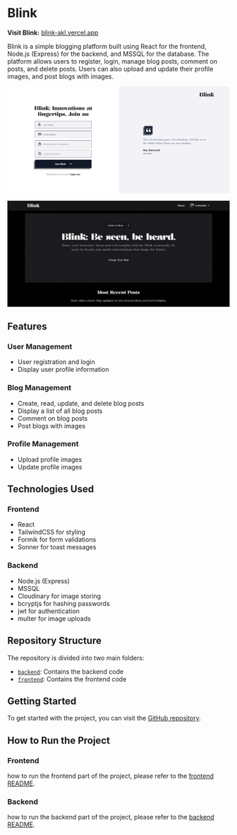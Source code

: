 # Blink
**Visit Blink:** [blink-akl.vercel.app](https://blink-akl.vercel.app/)

Blink is a simple blogging platform built using React for the frontend, Node.js (Express) for the backend, and MSSQL for the database. The platform allows users to register, login, manage blog posts, comment on posts, and delete posts. Users can also upload and update their profile images, and post blogs with images.

![](https://raw.githubusercontent.com/arshadakl/assets/main/BLINK3.png?raw=true)

![](https://raw.githubusercontent.com/arshadakl/assets/main/BLINK1.png?raw=true)


## Features

### User Management
- User registration and login
- Display user profile information

### Blog Management
- Create, read, update, and delete blog posts
- Display a list of all blog posts
- Comment on blog posts
- Post blogs with images

### Profile Management
- Upload profile images
- Update profile images

## Technologies Used

### Frontend
- React
- TailwindCSS for styling
- Formik for form validations
- Sonner for toast messages

### Backend
- Node.js (Express)
- MSSQL
- Cloudinary for image storing
- bcryptjs for hashing passwords
- jwt for authentication
- multer for image uploads

## Repository Structure

The repository is divided into two main folders:
- [`backend`](./backend): Contains the backend code
- [`frontend`](./frontend): Contains the frontend code

## Getting Started

To get started with the project, you can visit the [GitHub repository](https://github.com/arshadakl/Blink-Blog.git).



## How to Run the Project

### Frontend

how to run the frontend part of the project, please refer to the [frontend README](./frontend/README.md).

### Backend

how to run the backend part of the project, please refer to the [backend README](./backend/README.md).

